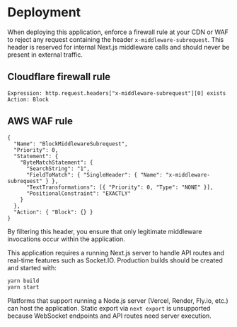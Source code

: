 # Deployment

When deploying this application, enforce a firewall rule at your CDN or WAF to reject any request containing the header `x-middleware-subrequest`. This header is reserved for internal Next.js middleware calls and should never be present in external traffic.

## Cloudflare firewall rule

```
Expression: http.request.headers["x-middleware-subrequest"][0] exists
Action: Block
```

## AWS WAF rule

```
{
  "Name": "BlockMiddlewareSubrequest",
  "Priority": 0,
  "Statement": {
    "ByteMatchStatement": {
      "SearchString": "1",
      "FieldToMatch": { "SingleHeader": { "Name": "x-middleware-subrequest" } },
      "TextTransformations": [{ "Priority": 0, "Type": "NONE" }],
      "PositionalConstraint": "EXACTLY"
    }
  },
  "Action": { "Block": {} }
}
```

By filtering this header, you ensure that only legitimate middleware invocations occur within the application.

This application requires a running Next.js server to handle API routes and real-time features such as Socket.IO. Production builds should be created and started with:

```bash
yarn build
yarn start
```

Platforms that support running a Node.js server (Vercel, Render, Fly.io, etc.) can host the application. Static export via `next export` is unsupported because WebSocket endpoints and API routes need server execution.
